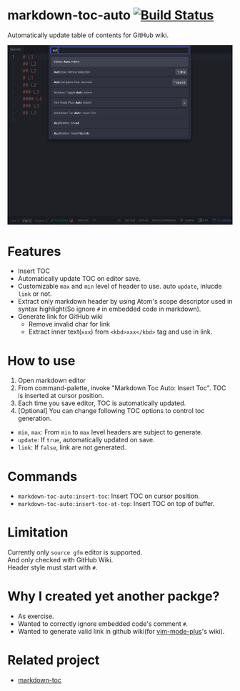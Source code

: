 # markdown-toc-auto [![Build Status](https://travis-ci.org/t9md/atom-markdown-toc-auto.svg?branch=master)](https://travis-ci.org/t9md/atom-markdown-toc-auto)

Automatically update table of contents for GitHub wiki.

![gif](https://raw.githubusercontent.com/t9md/t9md/12d553f0ec6d5ae921dea200ae2250f718a09523/img/atom-markdown-toc-auto.gif)

# Features

- Insert TOC
- Automatically update TOC on editor save.
- Customizable `max` and `min` level of header to use. auto `update`, inlucde `link` or not.
- Extract only markdown header by using Atom's scope descriptor used in syntax highlight(So ignore `#` in embedded code in markdown).
- Generate link for GitHub wiki
  - Remove invalid char for link
  - Extract inner text(`xxx`) from `<kbd>xxx</kbd>` tag and use in link.

# How to use

1. Open markdown editor
2. From command-palette, invoke "Markdown Toc Auto: Insert Toc". TOC is inserted at cursor position.
3. Each time you save editor, TOC is automatically updated.
4. [Optional] You can change following TOC options to control toc generation.
  - `min`, `max`: From `min` to `max` level headers are subject to generate.
  - `update`: If `true`, automatically updated on save.
  - `link`: If `false`, link are not generated.

# Commands

- `markdown-toc-auto:insert-toc`: Insert TOC on cursor position.
- `markdown-toc-auto:insert-toc-at-top`: Insert TOC on top of buffer.

# Limitation

Currently only `source gfm` editor is supported.  
And only checked with GitHub Wiki.  
Header style must start with `#`.  

# Why I created yet another packge?

- As exercise.
- Wanted to correctly ignore embedded code's comment `#`.
- Wanted to generate valid link in github wiki(for [vim-mode-plus](https://atom.io/packages/vim-mode-plus)'s wiki).

# Related project

- [markdown-toc](https://atom.io/packages/markdown-toc)
